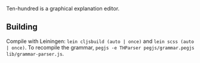 Ten-hundred is a graphical explanation editor.

## Building
Compile with Leiningen: `lein cljsbuild (auto | once)` and `lein scss (auto | once)`. To recompile the grammar, `pegjs -e THParser pegjs/grammar.pegjs lib/grammar-parser.js`.
